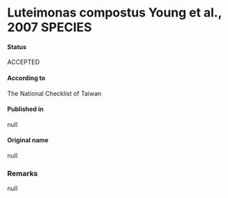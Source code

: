 Luteimonas compostus Young et al., 2007 SPECIES
=======

#### Status
ACCEPTED

#### According to
The National Checklist of Taiwan

#### Published in
null

#### Original name
null

### Remarks
null
